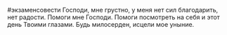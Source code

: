 #экзаменсовести 
Господи, мне грустно, у меня нет сил благодарить, нет радости. Помоги мне Господи. Помоги посмотреть на себя и этот день Твоими глазами. Будь милосерден, исцели мое уныние.